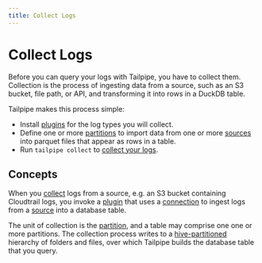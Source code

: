 ```yaml
---
title: Collect Logs
---
```


# Collect Logs

Before you can query your logs with Tailpipe, you have to collect them.  Collection is the process of ingesting data from a source, such as an S3 bucket, file path, or API, and transforming it into rows in a DuckDB table.

Tailpipe makes this process simple:
- Install [plugins](/docs/collect/plugins) for the log types you will collect.
- Define one or more [partitions](/docs/collect/define-partitions) to import data from one or more [sources](/docs/collect/define-partitions#sources) into parquet files that appear as rows in a table.
- Run `tailpipe collect` to [collect your logs](/docs/collect/collect).

## Concepts

When you [collect](/docs/collect/collect) logs from a source, e.g. an S3 bucket containing Cloudtrail logs, you invoke a [plugin](/docs/collect/plugins) that uses a [connection](/docs/collect/configure#connections) to ingest logs from a [source](/docs/collect/define-partitions#sources) into a database table.

The unit of collection is the [partition](/docs/collect/define-partitions), and a table may comprise one one or more partitions. The collection process writes to a [hive-partitioned](/docs/collect/configure#hive-partitioning) hierarchy of folders and files, over which Tailpipe builds the database table that you query.
